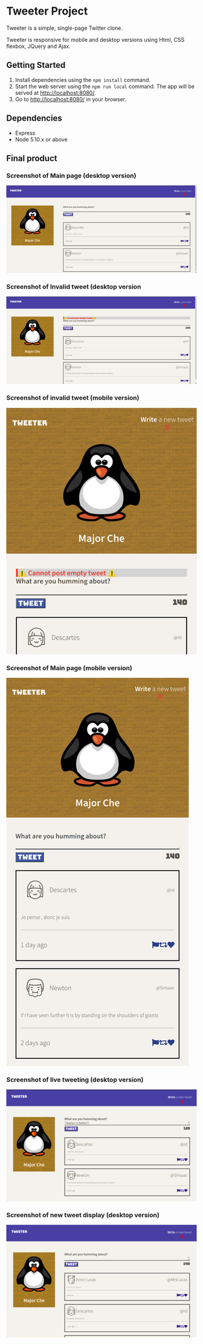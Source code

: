 # Tweeter Project

Tweeter is a simple, single-page Twitter clone.

Tweeter is responsive for mobile and desktop versions using Html, CSS flexbox, JQuery and Ajax.

## Getting Started

1. Install dependencies using the `npm install` command.
2. Start the web server using the `npm run local` command. The app will be served at <http://localhost:8080/>.
3. Go to <http://localhost:8080/> in your browser.

## Dependencies

- Express
- Node 5.10.x or above

## Final product 

### Screenshot of Main page (desktop version)
!["Screenshot of Main page (desktop version)"](https://github.com/MajorChe/tweeter/blob/master/public/images/1.png)
### Screenshot of Invalid tweet (desktop version
!["Screenshot of Invalid tweet (desktop version"](https://github.com/MajorChe/tweeter/blob/master/public/images/2.png)
### Screenshot of invalid tweet (mobile version)
!["Screenshot of invalid tweet (mobile version)"](https://github.com/MajorChe/tweeter/blob/master/public/images/3.png)
### Screenshot of Main page (mobile version)
!["Screenshot of Main page (mobile version)"](https://github.com/MajorChe/tweeter/blob/master/public/images/4.png)
### Screenshot of live tweeting (desktop version)
!["Screenshot of live tweeting (desktop version)"](https://github.com/MajorChe/tweeter/blob/master/public/images/5.png)
### Screenshot of new tweet display (desktop version)
!["Screenshot of new tweet display (desktop version)"](https://github.com/MajorChe/tweeter/blob/master/public/images/6.png)
